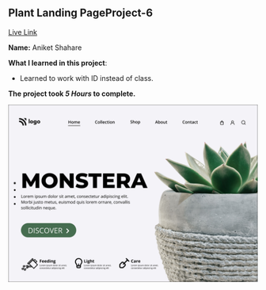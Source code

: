 ## Plant Landing PageProject-6 
[Live Link](https://plant-landing-page-project-6.netlify.app/)

**Name:** Aniket Shahare

**What I learned in this project**:

 
  - Learned to work with ID instead of class.


**The project took ***5 Hours*** to complete.** 


![image](final.png)
